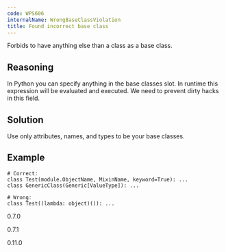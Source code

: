```yaml
---
code: WPS606
internalName: WrongBaseClassViolation
title: Found incorrect base class
---
```


Forbids to have anything else than a class as a base class.

## Reasoning
In Python you can specify anything in the base classes slot. In
runtime this expression will be evaluated and executed. We need to
prevent dirty hacks in this field.

## Solution
Use only attributes, names, and types to be your base classes.

## Example

    # Correct:
    class Test(module.ObjectName, MixinName, keyword=True): ...
    class GenericClass(Generic[ValueType]): ...
    
    # Wrong:
    class Test((lambda: object)()): ...

<div class="versionadded">

0.7.0

</div>

<div class="versionchanged">

0.7.1

</div>

<div class="versionchanged">

0.11.0

</div>